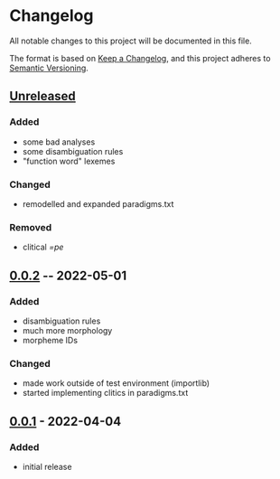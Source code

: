 # Changelog
All notable changes to this project will be documented in this file.

The format is based on [Keep a Changelog](https://keepachangelog.com/en/1.0.0/),
and this project adheres to [Semantic Versioning](https://semver.org/spec/v2.0.0.html).

## [Unreleased]

### Added
* some bad analyses
* some disambiguation rules
* "function word" lexemes

### Changed
* remodelled and expanded paradigms.txt

### Removed
* clitical *=pe*

## [0.0.2] -- 2022-05-01

### Added
* disambiguation rules
* much more morphology
* morpheme IDs

### Changed
* made work outside of test environment (importlib)
* started implementing clitics in paradigms.txt


## [0.0.1] - 2022-04-04

### Added

* initial release

[Unreleased]: https://github.com/fmatter/uniparser-yawarana/compare/0.0.2...HEAD
[0.0.2]: https://github.com/fmatter/uniparser-yawarana/releases/tag/0.0.2
[0.0.1]: https://github.com/fmatter/uniparser-yawarana/releases/tag/0.0.1
